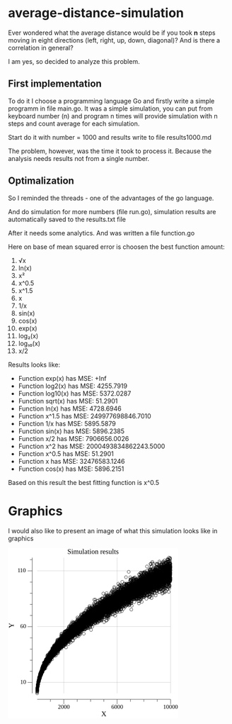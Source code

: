 # average-distance-simulation

Ever wondered what the average distance would be if you took __n__ steps moving in eight directions (left, right, up, down, diagonal)? And is there a correlation in general?

I am yes, so decided to analyze this problem.

## First implementation

To do it I choose a programming language Go and firstly write a simple programm in file main.go. It was a simple simulation, you can put from keyboard number (n) and program n times will provide simulation with n steps and count average for each simulation.

Start do it with number = 1000 and results write to file results1000.md

The problem, however, was the time it took to process it. Because the analysis needs results not from a single number.

## Optimalization

So I reminded the threads - one of the advantages of the go language.

And do simulation for more numbers (file run.go), simulation results are automatically saved to the results.txt file

After it needs some analytics. And was written a file function.go

Here on base of mean squared error is choosen the best function amount:
1. √x
2. ln(x)
3. x²
4. x^0.5
5. x^1.5
6. x
7. 1/x
8. sin(x)
9. cos(x)
10. exp(x)
11. log₂(x)
12. log₁₀(x)
13. x/2

Results looks like:
+ Function exp(x) has MSE: +Inf
+ Function log2(x) has MSE: 4255.7919
+ Function log10(x) has MSE: 5372.0287
+ Function sqrt(x) has MSE: 51.2901
+ Function ln(x) has MSE: 4728.6946
+ Function x^1.5 has MSE: 249977698846.7010
+ Function 1/x has MSE: 5895.5879
+ Function sin(x) has MSE: 5896.2385
+ Function x/2 has MSE: 7906656.0026
+ Function x^2 has MSE: 2000493834862243.5000
+ Function x^0.5 has MSE: 51.2901
+ Function x has MSE: 32476583.1246
+ Function cos(x) has MSE: 5896.2151

Based on this result the best fitting function is x^0.5

# Graphics

I would also like to present an image of what this simulation looks like in graphics

![simulation image](image.png)

